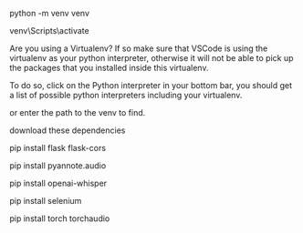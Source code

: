 python -m venv venv

venv\Scripts\activate



Are you using a Virtualenv? If so make sure that VSCode is using the virtualenv as your python interpreter, otherwise it will not be able to pick up the packages that you installed inside this virtualenv.

To do so, click on the Python interpreter in your bottom bar, you should get a list of possible python interpreters including your virtualenv.

or enter the path to the venv to find.



download these dependencies



pip install flask flask-cors

pip install pyannote.audio

pip install openai-whisper

pip install selenium

pip install torch torchaudio